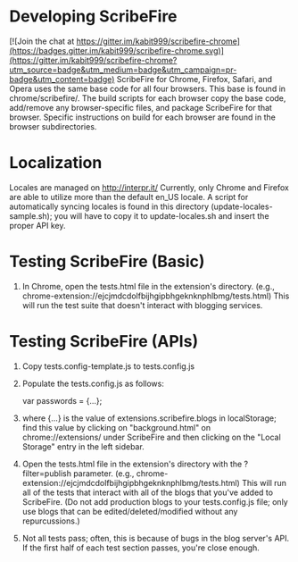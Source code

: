 Developing ScribeFire
=====================

[![Join the chat at https://gitter.im/kabit999/scribefire-chrome](https://badges.gitter.im/kabit999/scribefire-chrome.svg)](https://gitter.im/kabit999/scribefire-chrome?utm_source=badge&utm_medium=badge&utm_campaign=pr-badge&utm_content=badge)
ScribeFire for Chrome, Firefox, Safari, and Opera uses the same base code for all four browsers. This base is found in chrome/scribefire/.  The build scripts for each browser copy the base code, add/remove any browser-specific files, and package ScribeFire for that browser.  Specific instructions on build for each browser are found in the browser subdirectories.

Localization
============
Locales are managed on http://interpr.it/  Currently, only Chrome and Firefox are able to utilize more than the default en_US locale.  A script for automatically syncing locales is found in this directory (update-locales-sample.sh); you will have to copy it to update-locales.sh and insert the proper API key.

Testing ScribeFire (Basic)
==========================
1. In Chrome, open the tests.html file in the extension's directory. (e.g., chrome-extension://ejcjmdcdolfbijhgipbhgeknknphlbmg/tests.html) This will run the test suite that doesn't interact with blogging services.

Testing ScribeFire (APIs)
=========================
1. Copy tests.config-template.js to tests.config.js
1. Populate the tests.config.js as follows:

    var passwords = {...};

1. where {...} is the value of extensions.scribefire.blogs in localStorage; find this value by clicking on "background.html" on chrome://extensions/ under ScribeFire and then clicking on the "Local Storage" entry in the left sidebar.
1. Open the tests.html file in the extension's directory with the ?filter=publish parameter. (e.g., chrome-extension://ejcjmdcdolfbijhgipbhgeknknphlbmg/tests.html) This will run all of the tests that interact with all of the blogs that you've added to ScribeFire. (Do not add production blogs to your tests.config.js file; only use blogs that can be edited/deleted/modified without any repurcussions.)
1. Not all tests pass; often, this is because of bugs in the blog server's API.  If the first half of each test section passes, you're close enough.